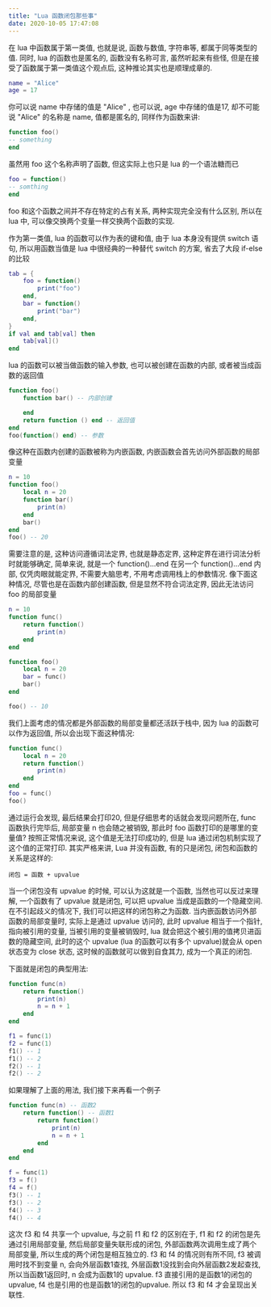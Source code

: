 ```yaml
---
title: "Lua 函数闭包那些事"
date: 2020-10-05 17:47:08
---
```


在 lua 中函数属于第一类值, 也就是说, 函数与数值, 字符串等, 都属于同等类型的值. 同时, lua 的函数也是匿名的, 函数没有名称可言, 虽然听起来有些怪, 但是在接受了函数属于第一类值这个观点后, 这种推论其实也是顺理成章的.

```lua
name = "Alice"
age = 17
```
你可以说 name 中存储的值是 "Alice" , 也可以说, age 中存储的值是17, 却不可能说 "Alice" 的名称是 name, 值都是匿名的, 同样作为函数来讲:
```lua
function foo()
-- something
end
```
虽然用 foo 这个名称声明了函数, 但这实际上也只是 lua 的一个语法糖而已
```lua
foo = function()
-- somthing
end
```

foo 和这个函数之间并不存在特定的占有关系, 两种实现完全没有什么区别, 所以在 lua 中, 可以像交换两个变量一样交换两个函数的实现.

作为第一类值, lua 的函数可以作为表的键和值, 由于 lua 本身没有提供 switch 语句, 所以用函数当值是 lua 中很经典的一种替代 switch 的方案, 省去了大段 if-else 的比较

```lua
tab = {
    foo = function()
        print("foo")
    end,
    bar = function()
        print("bar")
    end,
}
if val and tab[val] then
    tab[val]()
end
```
lua 的函数可以被当做函数的输入参数, 也可以被创建在函数的内部, 或者被当成函数的返回值
```lua
function foo()
    function bar() -- 内部创建

    end
    return function () end -- 返回值
end
foo(function() end) -- 参数
```
像这种在函数内创建的函数被称为内嵌函数, 内嵌函数会首先访问外部函数的局部变量
```lua
n = 10
function foo()
    local n = 20
    function bar()
        print(n)
    end
    bar()
end
foo() -- 20
```
需要注意的是, 这种访问遵循词法定界, 也就是静态定界, 这种定界在进行词法分析时就能够确定, 简单来说, 就是一个 function()...end 在另一个 function()...end 内部, 仅凭肉眼就能定界, 不需要大脑思考, 不用考虑调用栈上的参数情况. 像下面这种情况, 尽管也是在函数内部创建函数, 但是显然不符合词法定界, 因此无法访问 foo 的局部变量
```lua
n = 10
function func()
	return function()
		print(n)
	end
end

function foo()
	local n = 20
	bar = func()
	bar()
end

foo() -- 10
```
我们上面考虑的情况都是外部函数的局部变量都还活跃于栈中, 因为 lua 的函数可以作为返回值, 所以会出现下面这种情况:
```lua
function func()
    local n = 20
    return function()
        print(n)
    end
end
foo = func()
foo()
```
通过运行会发现, 最后结果会打印20, 但是仔细思考的话就会发现问题所在, func 函数执行完毕后, 局部变量 n 也会随之被销毁, 那此时 foo 函数打印的是哪里的变量值? 按照正常情况来说, 这个值是无法打印成功的, 但是 lua 通过闭包机制实现了这个值的正常打印. 其实严格来讲, Lua 并没有函数, 有的只是闭包, 闭包和函数的关系是这样的:
```
闭包 = 函数 + upvalue
```
当一个闭包没有 upvalue 的时候, 可以认为这就是一个函数, 当然也可以反过来理解, 一个函数有了 upvalue 就是闭包, 可以把 upvalue 当成是函数的一个隐藏空间. 在不引起歧义的情况下, 我们可以把这样的闭包称之为函数.
当内嵌函数访问外部函数的局部变量时, 实际上是通过 upvalue 访问的, 此时 upvalue 相当于一个指针, 指向被引用的变量, 当被引用的变量被销毁时, lua 就会把这个被引用的值拷贝进函数的隐藏空间, 此时的这个 upvalue (lua 的函数可以有多个 upvalue)就会从 open 状态变为 close 状态, 这时候的函数就可以做到自食其力, 成为一个真正的闭包.

下面就是闭包的典型用法:
```lua
function func(n)
    return function()
        print(n)
        n = n + 1
    end
end

f1 = func(1)
f2 = func(1)
f1() -- 1
f1() -- 2
f2() -- 1
f2() -- 2
```
如果理解了上面的用法, 我们接下来再看一个例子
```lua
function func(n) -- 函数2
    return function() -- 函数1
        return function()
            print(n)
            n = n + 1
        end
    end
end

f = func(1)
f3 = f()
f4 = f()
f3() -- 1
f3() -- 2
f4() -- 3
f4() -- 4
```

这次 f3 和 f4 共享一个 upvalue, 与之前 f1 和 f2 的区别在于, f1 和 f2 的闭包是先通过引用局部变量, 然后局部变量失联形成的闭包, 外部函数两次调用生成了两个局部变量, 所以生成的两个闭包是相互独立的. f3 和 f4 的情况则有所不同, f3 被调用时找不到变量 n, 会向外层函数1查找, 外层函数1没找到会向外层函数2发起查找, 所以当函数1返回时, n 会成为函数1的 upvalue. f3 直接引用的是函数1的闭包的upvalue, f4 也是引用的也是函数1的闭包的upvalue. 所以 f3 和 f4 才会呈现出关联性.

























